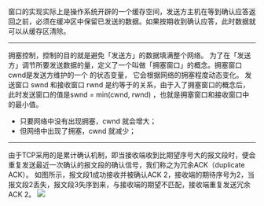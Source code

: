 窗口的实现实际上是操作系统开辟的一个缓存空间，发送方主机在等到确认应答返回之前，必须在缓冲区中保留已发送的数据。如果按期收到确认应答，此时数据就可以从缓存区清除。

***
拥塞控制，控制的目的就是避免「发送方」的数据填满整个网络。 为了在「发送方」调节所要发送数据的量，定义了一个叫做「拥塞窗口」的概念。拥塞窗口 cwnd是发送方维护的一个 的状态变量， 它会根据网络的拥塞程度动态变化。 发送窗口
swnd 和接收窗口 rwnd 是约等于的关系，由于入了拥塞窗口的概念后，此时发送窗口的值是swnd = min(cwnd, rwnd)
，也就是拥塞窗口和接收窗口中的最小值。

* 只要网络中没有出现拥塞，cwnd 就会增大；
* 但网络中出现了拥塞，cwnd 就减少；
***

由于TCP采用的是累计确认机制，即当接收端收到比期望序号大的报文段时，便会重复发送最近一次确认的报文段的确认信号，我们称之为冗余ACK（duplicate ACK）。
如图所示，报文段1成功接收并被确认ACK 2，接收端的期待序号为2，当报文段2丢失，报文段3失序到来，与接收端的期望不匹配，接收端重复发送冗余ACK 2。
![](https://upload-images.jianshu.io/upload_images/11151952-9b8206ec45e63ba1.png?imageMogr2/auto-orient/strip|imageView2/2/format/webp)